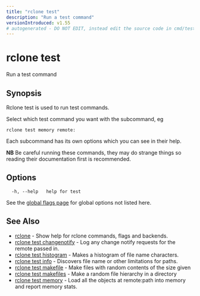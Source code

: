 ```yaml
---
title: "rclone test"
description: "Run a test command"
versionIntroduced: v1.55
# autogenerated - DO NOT EDIT, instead edit the source code in cmd/test/ and as part of making a release run "make commanddocs"
---
```

# rclone test

Run a test command

## Synopsis

Rclone test is used to run test commands.

Select which test command you want with the subcommand, eg

    rclone test memory remote:

Each subcommand has its own options which you can see in their help.

**NB** Be careful running these commands, they may do strange things
so reading their documentation first is recommended.


## Options

```
  -h, --help   help for test
```

See the [global flags page](/flags/) for global options not listed here.

## See Also

* [rclone](/commands/rclone/)	 - Show help for rclone commands, flags and backends.
* [rclone test changenotify](/commands/rclone_test_changenotify/)	 - Log any change notify requests for the remote passed in.
* [rclone test histogram](/commands/rclone_test_histogram/)	 - Makes a histogram of file name characters.
* [rclone test info](/commands/rclone_test_info/)	 - Discovers file name or other limitations for paths.
* [rclone test makefile](/commands/rclone_test_makefile/)	 - Make files with random contents of the size given
* [rclone test makefiles](/commands/rclone_test_makefiles/)	 - Make a random file hierarchy in a directory
* [rclone test memory](/commands/rclone_test_memory/)	 - Load all the objects at remote:path into memory and report memory stats.

